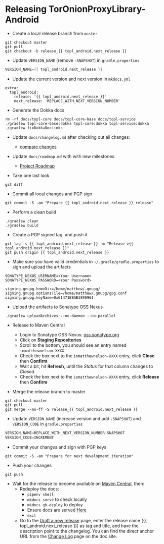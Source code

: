 <!-- Thanks Square for providing great documentation that I only had to tweak -->
<!-- https://raw.githubusercontent.com/square/leakcanary/master/docs/releasing.md -->

# Releasing TorOnionProxyLibrary-Android

- Create a local release branch from `master`
```
git checkout master
git pull
git checkout -b release_{{ topl_android.next_release }}
```

- Update `VERSION_NAME` (remove `-SNAPSHOT`) in `gradle.properties`
```gradle
VERSION_NAME={{ topl_android.next_release }}
```

- Update the current version and next version in `mkdocs.yml`
```
extra:
  topl_android:
    release: '{{ topl_android.next_release }}'
    next_release: 'REPLACE_WITH_NEXT_VERSION_NUMBER'
```

- Generate the Dokka docs
```
rm -rf docs/topl-core docs/topl-core-base docs/topl-service
./gradlew topl-core-base:dokka topl-core:dokka topl-service:dokka
./gradlew fixDokkaDocLinks
```

- Update `docs/changelog.md` after checking out all changes:
    - <a href="https://github.com/05nelsonm/TorOnionProxyLibrary-Android/compare/{{ topl_android.release }}...master" target="_blank">compare changes</a>

- Update `docs/roadmap.md` with with new milestones:
    - <a href="https://topl-android.matthewnelson.io/roadmap" target="_blank">Project Roadmap</a>

- Take one last look
```
git diff
```

- Commit all local changes and PGP sign
```
git commit -S -am "Prepare {{ topl_android.next_release }} release"
```

- Perform a clean build
```
./gradlew clean
./gradlew build
```

- Create a PGP signed tag, and push it
```
git tag -s {{ topl_android.next_release }} -m "Release v{{ topl_android.next_release }}"
git push origin {{ topl_android.next_release }}
```

- Make sure you have valid credentials in `~/.gradle/gradle.properties` to sign and upload the artifacts
```
SONATYPE_NEXUS_USERNAME=<Your Username>
SONATYPE_NEXUS_PASSWORD=<Your Password>

signing.gnupg.homeDir=/home/matthew/.gnupg/
signing.gnupg.optionsFile=/home/matthew/.gnupg/gpg.conf
signing.gnupg.keyName=0x61471B8AB3890961
```

- Upload the artifacts to Sonatype OSS Nexus
```
./gradlew uploadArchives --no-daemon --no-parallel
```

- Release to Maven Central
    - Login to Sonatype OSS Nexus: <a href="https://oss.sonatype.org/#stagingRepositories" target="_blank">oss.sonatype.org</a>
    - Click on **Staging Repositories**
    - Scroll to the bottom, you should see an entry named `iomatthewnelson-XXXX`
    - Check the box next to the `iomatthewnelson-XXXX` entry, click **Close** then **Confirm**
    - Wait a bit, hit **Refresh**, until the *Status* for that column changes to *Closed*.
    - Check the box next to the `iomatthewnelson-XXXX` entry, click **Release** then **Confirm**

- Merge the release branch to master
```
git checkout master
git pull
git merge --no-ff -S release_{{ topl_android.next_release }}
```

- Update `VERSION_NAME` (increase version and add `-SNAPSHOT`)  and `VERSION_CODE` in `gradle.properties`
```gradle
VERSION_NAME=REPLACE_WITH_NEXT_VERSION_NUMBER-SNAPSHOT
VERSION_CODE=INCREMENT
```

- Commit your changes and sign with PGP keys
```
git commit -S -am "Prepare for next development iteration"
```

- Push your changes
```
git push
```

- Wait for the release to become available on <a href="https://repo1.maven.org/maven2/io/matthewnelson/topl-android/" target="_blank">Maven Central</a>, then:
    - Redeploy the docs:
        - `pipenv shell`
        - `mkdocs serve` to check locally
        - `mkdocs gh-deploy` to deploy
        - Ensure docs are served <a href="https://topl-android.matthewnelson.io" target="_blank">Here</a>
        - `exit`
    - Go to the <a href="https://github.com/05nelsonm/TorOnionProxyLibrary-Android/releases/new" target="_blank">Draft a new release</a> page,
      enter the release name ({{ topl_android.next_release }}) as tag and title, and have the description
      point to the changelog. You can find the direct anchor URL from the
      <a href="https://topl-android.matthewnelson.io/changelog/" target="_blank">Change Log</a>
      page on the doc site.
